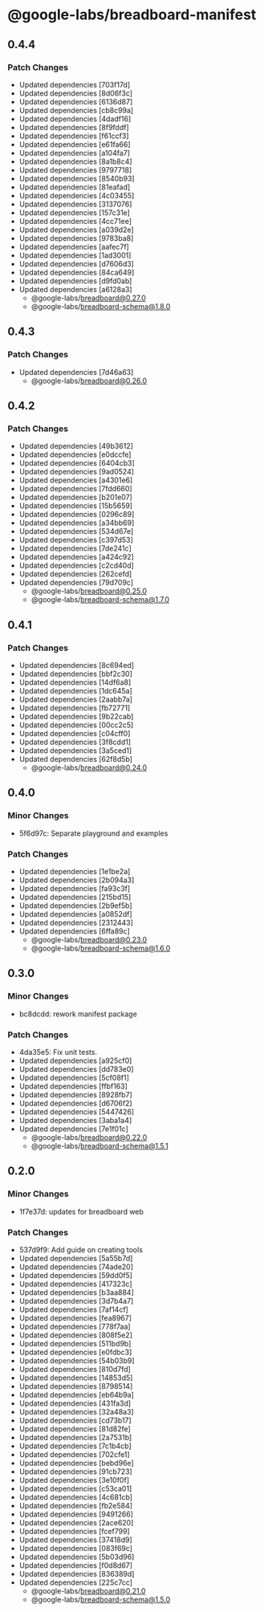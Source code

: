 # @google-labs/breadboard-manifest

## 0.4.4

### Patch Changes

- Updated dependencies [703f17d]
- Updated dependencies [8d06f3c]
- Updated dependencies [6136d87]
- Updated dependencies [cb8c99a]
- Updated dependencies [4dadf16]
- Updated dependencies [8f9fddf]
- Updated dependencies [f61ccf3]
- Updated dependencies [e61fa66]
- Updated dependencies [a104fa7]
- Updated dependencies [8a1b8c4]
- Updated dependencies [9797718]
- Updated dependencies [8540b93]
- Updated dependencies [81eafad]
- Updated dependencies [4c03455]
- Updated dependencies [3137076]
- Updated dependencies [157c31e]
- Updated dependencies [4cc71ee]
- Updated dependencies [a039d2e]
- Updated dependencies [9783ba8]
- Updated dependencies [aafec7f]
- Updated dependencies [1ad3001]
- Updated dependencies [d7606d3]
- Updated dependencies [84ca649]
- Updated dependencies [d9fd0ab]
- Updated dependencies [a6128a3]
  - @google-labs/breadboard@0.27.0
  - @google-labs/breadboard-schema@1.8.0

## 0.4.3

### Patch Changes

- Updated dependencies [7d46a63]
  - @google-labs/breadboard@0.26.0

## 0.4.2

### Patch Changes

- Updated dependencies [49b3612]
- Updated dependencies [e0dccfe]
- Updated dependencies [6404cb3]
- Updated dependencies [9ad0524]
- Updated dependencies [a4301e6]
- Updated dependencies [7fdd660]
- Updated dependencies [b201e07]
- Updated dependencies [15b5659]
- Updated dependencies [0296c89]
- Updated dependencies [a34bb69]
- Updated dependencies [534d67e]
- Updated dependencies [c397d53]
- Updated dependencies [7de241c]
- Updated dependencies [a424c92]
- Updated dependencies [c2cd40d]
- Updated dependencies [262cefd]
- Updated dependencies [79d709c]
  - @google-labs/breadboard@0.25.0
  - @google-labs/breadboard-schema@1.7.0

## 0.4.1

### Patch Changes

- Updated dependencies [8c694ed]
- Updated dependencies [bbf2c30]
- Updated dependencies [14df6a8]
- Updated dependencies [1dc645a]
- Updated dependencies [2aabb7a]
- Updated dependencies [fb72771]
- Updated dependencies [9b22cab]
- Updated dependencies [00cc2c5]
- Updated dependencies [c04cff0]
- Updated dependencies [3f8cdd1]
- Updated dependencies [3a5ced1]
- Updated dependencies [62f8d5b]
  - @google-labs/breadboard@0.24.0

## 0.4.0

### Minor Changes

- 5f6d97c: Separate playground and examples

### Patch Changes

- Updated dependencies [1e1be2a]
- Updated dependencies [2b094a3]
- Updated dependencies [fa93c3f]
- Updated dependencies [215bd15]
- Updated dependencies [2b9ef5b]
- Updated dependencies [a0852df]
- Updated dependencies [2312443]
- Updated dependencies [6ffa89c]
  - @google-labs/breadboard@0.23.0
  - @google-labs/breadboard-schema@1.6.0

## 0.3.0

### Minor Changes

- bc8dcdd: rework manifest package

### Patch Changes

- 4da35e5: Fix unit tests.
- Updated dependencies [a925cf0]
- Updated dependencies [dd783e0]
- Updated dependencies [5cf08f1]
- Updated dependencies [ffbf163]
- Updated dependencies [8928fb7]
- Updated dependencies [d6706f2]
- Updated dependencies [5447426]
- Updated dependencies [3aba1a4]
- Updated dependencies [7e1f01c]
  - @google-labs/breadboard@0.22.0
  - @google-labs/breadboard-schema@1.5.1

## 0.2.0

### Minor Changes

- 1f7e37d: updates for breadboard web

### Patch Changes

- 537d9f9: Add guide on creating tools
- Updated dependencies [5a55b7d]
- Updated dependencies [74ade20]
- Updated dependencies [59dd0f5]
- Updated dependencies [417323c]
- Updated dependencies [b3aa884]
- Updated dependencies [3d7b4a7]
- Updated dependencies [7af14cf]
- Updated dependencies [fea8967]
- Updated dependencies [778f7aa]
- Updated dependencies [808f5e2]
- Updated dependencies [511bd9b]
- Updated dependencies [e0fdbc3]
- Updated dependencies [54b03b9]
- Updated dependencies [810d7fd]
- Updated dependencies [14853d5]
- Updated dependencies [8798514]
- Updated dependencies [eb64b9a]
- Updated dependencies [431fa3d]
- Updated dependencies [32a48a3]
- Updated dependencies [cd73b17]
- Updated dependencies [81d82fe]
- Updated dependencies [2a7531b]
- Updated dependencies [7c1b4cb]
- Updated dependencies [702cfe1]
- Updated dependencies [bebd96e]
- Updated dependencies [91cb723]
- Updated dependencies [3e10f0f]
- Updated dependencies [c53ca01]
- Updated dependencies [4c681cb]
- Updated dependencies [fb2e584]
- Updated dependencies [9491266]
- Updated dependencies [2ace620]
- Updated dependencies [fcef799]
- Updated dependencies [37418d9]
- Updated dependencies [083f69c]
- Updated dependencies [5b03d96]
- Updated dependencies [f0d8d67]
- Updated dependencies [836389d]
- Updated dependencies [225c7cc]
  - @google-labs/breadboard@0.21.0
  - @google-labs/breadboard-schema@1.5.0
